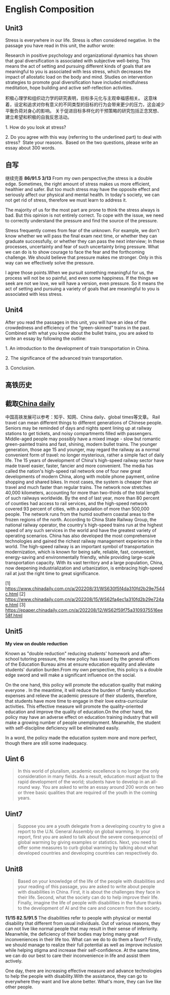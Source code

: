 # English Composition
## Unit3
Stress is everywhere in our life. Stress is often considered negative. In the passage you have read in this unit, the author wrote: 

Research in positive psychology and organizational dynamics has shown that goal diversification is associated with subjective well-being. 
This means the act of setting and pursuing different kinds of goals that are meaningful to you is associated with less stress, which decreases the impact of allostatic load on the body and mind. 
Studies on intervention strategies to promote goal diversification have included mindfulness meditation, hope building and active self-reflection activities.

积极心理学和组织动力学的研究表明，目标多元化与主观幸福感相关。
这意味着，设定和追求对你有意义的不同类型的目标的行为会带来更少的压力，这会减少平衡负荷对身心的影响。
关于促进目标多样化的干预策略的研究包括正念冥想、建立希望和积极的自我反思活动。


1\. How do you look at stress?

2\. Do you agree with this way (referring to the underlined part) to deal with stress?  State your reasons.  
Based on the two questions, please write an essay about 300 words.

## 自写
继续完善
**86/91.5  3/13**
From my own perspective,the stress is a double edge. Sometimes, the right amount of stress makes us more efficient, healthier and safer. But too much stress may have the opposite effect and seriously affect our physical and mental health. In today's society, we can not get rid of stress, therefore we must learn to address it.

The majority of us for the most part are prone to think the stress always is bad. But this opinion is not entirely correct. To cope with the issue, we need to correctly understand the pressure and find the source of the pressure.

Stress frequently comes from fear of the unknown. For example, we don't know whether we will pass the final exam next time, or whether they can graduate successfully, or whether they can pass the next interview; In these processes, uncertainty and fear of such uncertainty bring pressure. What we can do is to show courage to face the fear and the forthcoming challenge. We should believe that pressure makes me stronger. Only in this way can we effectively solve the pressure.

I agree those points.When we pursuit something meaningful for us, the process will not be so painful, and even some happiness. If the things we seek are not we love, we will have a version, even pressure. So it means the act of setting and pursuing a variety of goals that are meaningful to you is associated with less stress.

## Unit4

After you read the passages in this unit, you will have an idea of the crowdedness and efficiency of the “green-skinned” trains in the past. Combined with what you know about the bullet trains, you are asked to write an essay by following the outline:

1\. An introduction to the development of train transportation in China.

2\. The significance of the advanced train transportation.

3\. Conclusion.

## 高铁历史



## 截取[China daily](https://www.chinadaily.com.cn/a/202210/25/WS635733cfa310fd2b29e7e520.html)
中国高铁发展可以参考：知乎、知网、China daily、global times等文章。
Rail travel can mean different things to different generations of Chinese people. Seniors may be reminded of days and nights spent lining up at railway stations to get tickets, and noisy compartments filled with passengers. Middle-aged people may possibly have a mixed image - slow but romantic green-painted trains and fast, shining, modern bullet trains.
The younger generation, those age 15 and younger, may regard the railway as a normal convenient form of travel: no longer mysterious, rather a simple fact of daily life.
The 15 years of development of China's high-speed railway sector have made travel easier, faster, fancier and more convenient.
The media has called the nation's high-speed rail network one of four new great developments of modern China, along with mobile phone payment, online shopping and shared bikes.
In most cases, the system is cheaper than air travel and much faster than regular trains.
The network now stretches 40,000 kilometers, accounting for more than two-thirds of the total length of such railways worldwide. By the end of last year, more than 80 percent of counties had access to rail services, and the high-speed network covered 93 percent of cities, with a population of more than 500,000 people.
The network runs from the humid southern coastal areas to the frozen regions of the north.
According to China State Railway Group, the national railway operator, the country's high-speed trains run at the highest speed of any such services in the world and have the greatest variety of operating scenarios. China has also developed the most comprehensive technologies and gained the richest railway management experience in the world.
The high-speed railway is an important symbol of transportation modernization, which is known for being safe, reliable, fast, convenient, energy-saving and environmentally friendly, while providing large-scale transportation capacity. With its vast territory and a large population, China, now deepening industrialization and urbanization, is embracing high-speed rail at just the right time to great significance.

[1] https://www.chinadaily.com.cn/a/202208/31/WS630f5f4da310fd2b29e7544c.html
[2] https://www.chinadaily.com.cn/a/202208/15/WS62fa4ec1a310fd2b29e724ae.html
[3] https://epaper.chinadaily.com.cn/a/202208/12/WS62f59f75a3109375516ee58f.html


## Unit5
**My view on double reduction**

Known as "double reduction" reducing students' homework and after-school tutoring pressure, the new policy has issued by the general offices of the Education Bureau aims at ensure education equality and alleviate students' duration burden.From my own perspective, this policy is a double edge sword and will make a significant influence on the social.

On the one hand, this policy will promote the education quality that making everyone . In the meantime, it will reduce the burden of family education expenses and relieve the academic pressure of their students, therefore, that students have more time to engage in their love extra-curricular activities. This effective measure will promote the quality-oriented education and improve the quality of education.On the other hand, the policy may have an adverse effect on education training industry that will make a growing number of people unemployment. Meanwhile, the student with self-discipline deficiency will be eliminated easily.

In a word, the policy made the education system more and more perfect, though there are still some inadequacy.


## Uint 6
> In this world of pluralism, academic excellence is no longer the only consideration in many fields. As a result, education must adjust to the rapid development of the world; students have to develop in an all-round way. You are asked to write an essay around 200 words on two or three basic qualities that are required of the youth in the coming years.


## Uint7
> Suppose you are a youth delegate from a developing country to give a report to the U.N. General Assembly on global warming. In your report, first you are asked to talk about the severe consequence(s) of global warming by giving examples or statistics. Next, you need to offer some measures to curb global warming by talking about what developed countries and developing countries can respectively do.


## Unit8
> Based on your knowledge of the life of the people with disabilities and your reading of this passage, you are asked to write about people with disabilities in China. 
> First, it is about the challenges they face in their life. 
> Second, what the society can do to help improve their life.
> Finally, imagine the life of people with disabilities in the future thanks to the development of AI and the care and concern from the society.

**11/15  82.5/91.5**
The disabilities refer to people with physical or mental disability that different from usual individuals. Out of various reasons, they can not live like normal people that may result in their sense of inferiority. Meanwhile, the deficiency of their bodies may bring many great inconveniences in their life too.
What can we do to do them a favor?
 Firstly, we should manage to realize their full potential as well as improve inclusion while helping stigma and increase their self-confidence. At the same time, we can do our best to care their inconvenience in life and assist them actively.

One day, there are increasing effective measure and advance technologies to help the people with disability.With the assistance, they can go to everywhere they want and live alone better. What's more, they can live like other people.


















